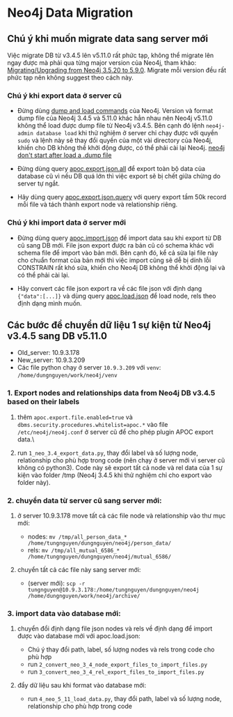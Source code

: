 # Neo4j Data Migration

## Chú ý khi muốn migrate data sang server mới
Việc migrate DB từ v3.4.5 lên v5.11.0 rất phức tạp, không thể migrate lên ngay được mà phải qua từng major version của Neo4j, tham khảo: [Migrating/Upgrading from Neo4j 3.5.20 to 5.9.0](https://community.neo4j.com/t/migrating-upgrading-from-neo4j-3-5-20-to-5-9-0/63171). Migrate mỗi version đều rất phức tạp nên không suggest theo cách này.

### Chú ý khi export data ở server cũ

- Đừng dùng [dump and load commands](https://neo4j.com/docs/operations-manual/current/kubernetes/operations/dump-load/) của Neo4j. Version và format dump file của Neo4j 3.4.5 và 5.11.0 khác hẳn nhau nên Neo4j v5.11.0 không thể load được dump file từ Neo4j v3.4.5. Bên cạnh đó lệnh `neo4j-admin database load` khi thử nghiệm ở server chỉ chạy được với quyền `sudo` và lệnh này sẽ thay đổi quyền của một vài directory của Neo4j, khiến cho DB không thể khởi động được, có thể phải cài lại Neo4j. [neo4j don't start after load a .dump file](https://stackoverflow.com/questions/46179387/neo4j-dont-start-after-load-a-dump-file)

- Đừng dùng query [apoc.export.json.all](https://neo4j.com/docs/apoc/current/overview/apoc.export/apoc.export.json.all/) để export toàn bộ data của database cũ vì nếu DB quá lớn thì việc export sẽ bị chết giữa chừng do server tự ngắt.

- Hãy dùng query [apoc.export.json.query](https://neo4j.com/docs/apoc/current/overview/apoc.export/apoc.export.json.query/) với query export tầm 50k record mỗi file và tách thành export node và relationship riêng.

### Chú ý khi import data ở server mới
- Đừng dùng query [apoc.import.json](https://neo4j.com/docs/apoc/current/overview/apoc.import/apoc.import.json/) để import data sau khi export từ DB cũ sang DB mới. File json export được ra bản cũ có schema khác với schema file để import vào bản mới. Bên cạnh đó, kể cả sửa lại file này cho chuẩn format của bản mới thì việc import cũng sẽ dễ bị dính lỗi CONSTRAIN rất khó sửa, khiến cho Neo4j DB không thể khởi động lại và có thể phải cài lại. 

- Hãy convert các file json export ra về các file json với định dạng `{"data":[...]}` và dùng query [apoc.load.json](https://neo4j.com/docs/apoc/current/overview/apoc.load/apoc.load.json/) để load node, rels theo định dạng mình muốn.


## Các bước để chuyển dữ liệu 1 sự kiện từ Neo4j v3.4.5 sang DB v5.11.0
- Old_server: 10.9.3.178
- New_server: 10.9.3.209
- Các file python chạy ở server `10.9.3.209` với `venv`: `/home/dungnguyen/work/neo4j/venv`

### 1. Export nodes and relationships data from Neo4j DB v3.4.5 based on their labels
1. thêm `apoc.export.file.enabled=true` và `dbms.security.procedures.whitelist=apoc.*` vào file `/etc/neo4j/neo4j.conf` ở server cũ để cho phép plugin APOC export data.\

2. run `1_neo_3.4_export_data.py`, thay đổi label và số lượng node, relationship cho phù hợp trong code (nên chạy ở server mới vì server cũ không có python3). Code này sẽ export tất cả node và rel data của 1 sự kiện vào folder /tmp (Neo4j 3.4.5 khi thử nghiệm chỉ cho export vào folder này).

### 2. chuyển data từ server cũ sang server mới:
1. ở server 10.9.3.178 move tất cả các file node và relationship vào thư mục mới:
    - nodes: `mv /tmp/all_person_data_* /home/tungnguyen/dungnguyen/neo4j/person_data/`
    - rels: `mv /tmp/all_mutual_6586_* /home/tungnguyen/dungnguyen/neo4j/mutual_6586/`

2. chuyển tất cả các file này sang server mới:
    - (server mới): `scp -r tungnguyen@10.9.3.178:/home/tungnguyen/dungnguyen/neo4j /home/dungnguyen/work/neo4j/archive/`

### 3. import data vào database mới:
1. chuyển đổi định dạng file json nodes và rels về định dạng để import được vào database mới với apoc.load.json:
    - Chú ý thay đổi path, label, số lượng nodes và rels trong code cho phù hợp
    - run `2_convert_neo_3_4_node_export_files_to_import_files.py`
    - run `3_convert_neo_3_4_rel_export_files_to_import_files.py`

2. đẩy dữ liệu sau khi format vào database mới:
    - run `4_neo_5_11_load_data.py`, thay đổi path, label và số lượng node, relationship cho phù hợp trong code
                                                                        
                                                                